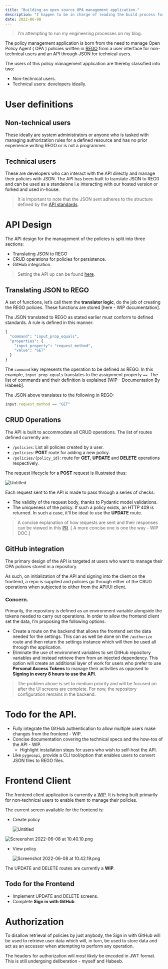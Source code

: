 ```yaml
--- 
title: "Building an open source OPA management application."
description: "I happen to be in charge of leading the build process for an open policy agent management application. The project is currently being built by myself and my coworker."
date: 2022-06-08
---
```


> I'm attempting to run my engineering processes on my blog.

The policy management application is born from the need to manage Open Policy Agent ( OPA ) policies written in [REGO](https://www.openpolicyagent.org/docs/latest/policy-language/) from a user interface for non-technical users and an API through JSON for technical users.

The users of this policy management application are thereby classified into two:

- Non-technical users.
- Technical users: developers ideally.

# User definitions

## Non-technical users

These ideally are system administrators or anyone who is tasked with managing authorization rules for a defined resource and has no prior experience writing REGO or is not a programmer.

## Technical users

These are developers who can interact with the API directly and manage their policies with JSON. The API has been built to translate JSON to REG0 and can be used as a standalone i.e interacting with our hosted version or forked and used in-house.

> It is important to note that the JSON sent adheres to the structure defined by the [API standards](https://github.com/r-scheele/rego_builder/issues/1).
> 

# API Design

The API design for the management of the policies is split into three sections:

- Translating JSON to REGO
- CRUD operations for policies for persistence.
- GitHub integration.

> Setting the API up can be found [here](https://github.com/r-scheele/rego_builder#installation).
> 

## Translating JSON to REGO

A set of functions, let’s call them the **translator logic**, do the job of creating the REGO policies. These functions are stored [here - WIP documentation].

The JSON translated to REGO as stated earlier must conform to defined standards. A rule is defined in this manner:

```py
{
  "command": "input_prop_equals",
  "properties": {
    "input_property": "request_method",
    "value": "GET"
  }
}
```

The `command` key represents the operation to be defined as REGO. In this example, `input_prop_equals` translates to the assignment property `==`. The list of commands and their definition is explained [WIP - Documentation By Habeeb].

The JSON above translates to the following in REGO:

```jsx
input.request_method == "GET"
```

## CRUD Operations

The API is built to accommodate all CRUD operations. The list of routes defined currently are:

- `/policies`: List all policies created by a user.
- `/policies`: **POST** route for adding a new policy.
- `/policies/{policy_id}`: route for **GET**, **UPDATE** and **DELETE** operations respectively.

The request lifecycle for a **POST** request is illustrated thus:

![Untitled](https://res.cloudinary.com/laisi/image/upload/v1654718824/Untitled_myacve.png)

Each request sent to the API is made to pass through a series of checks:

- The validity of the request body, thanks to Pydantic model validations.
- The uniqueness of the policy. If such a policy exists, an HTTP 409 is returned. In such a case, it’ll be ideal to use the **UPDATE** route.

> A concise explanation of how requests are sent and their responses can be viewed in this [PR](https://github.com/r-scheele/rego_builder/pull/5#issue-1245453527). [ A more concise one is one the way - WIP DOC.]
> 

## GitHub integration

The primary design of the API is targeted at users who want to manage their OPA policies stored in a repository. 

As such, on initialization of the API and signing into the client on the frontend, a repo is supplied and policies go through either of the CRUD operations when subjected to either from the API/UI client.

### Concern.

Primarily, the repository is defined as an environment variable alongside the tokens needed to carry out operations. In order to allow the frontend client set the data, I’m proposing the following options:

- Create a route on the backend that allows the frontend set the data needed for the settings. This can as well be done on the `/authorize` route and then return the settings instance which will then be used all through the application.
- Eliminate the use of environment variables to set GitHub repository variables and instead retrieve them from an injected dependency. This option will create an additional layer of work for users who prefer to use **Personal Access Tokens** to manage their activities as opposed to **Signing in every 8 hours to use the API**.

> The problem above is set to medium priority and will be focused on after the UI screens are complete. For now, the repository configuration remains in the backend.
> 

# Todo for the API.

- Fully integrate the GitHub authentication to allow multiple users make changes from the frontend - WIP.
- Concise documentation covering the technical specs and the how-tos of the API - WIP.
    - Highlight installation steps for users who wish to self-host the API.
- Like `pygeoapi`, provide a CLI tool/option that enables users to convert JSON files to REGO files.

# Frontend Client

The frontend client application is currently a [WIP](https://app-demo-youngestdev.cloud.okteto.net/). It is being built primarily for non-technical users to enable them to manage their policies.

The current screen available for the frontend is:

- Create policy
    
    ![Untitled](https://res.cloudinary.com/laisi/image/upload/v1654718814/Untitled_1_ofsozv.png)
    

![Screenshot 2022-06-08 at 10.40.10.png](https://res.cloudinary.com/laisi/image/upload/v1654718827/Screenshot_2022-06-08_at_10.40.10_fxftq5.png)

- View policy
    
    ![Screenshot 2022-06-08 at 10.42.19.png](https://res.cloudinary.com/laisi/image/upload/v1654718827/Screenshot_2022-06-08_at_10.42.19_xjo7it.png)
    

The UPDATE and DELETE routes are currently a **WIP**.

## Todo for the Frontend

- Implement UPDATE and DELETE screens.
- Complete **Sign in with GitHub**

# Authorization

To disallow retrieval of policies by just anybody, the Sign in with GitHub will be used to retrieve user data which will, in turn, be used to store data and act as an accessor when attempting to perform any operation.

The headers for authorization will *most likely* be encoded in JWT format. This is still undergoing deliberation - myself and Habeeb.
